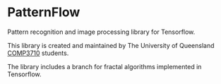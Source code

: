 # PatternFlow
Pattern recognition and image processing library for Tensorflow.

This library is created and maintained by The University of Queensland [COMP3710](https://my.uq.edu.au/programs-courses/course.html?course_code=comp3710) students.

The library includes a branch for fractal algorithms implemented in Tensorflow.
